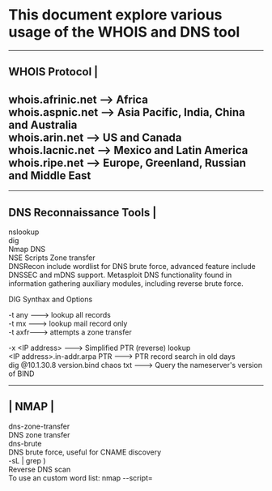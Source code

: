 # This document explore various usage of the WHOIS and DNS tool
-----------------------------------------------------------
WHOIS Protocol                                             |
-----------------------------------------------------------
whois.afrinic.net  --> Africa  
whois.aspnic.net   --> Asia Pacific, India, China and Australia  
whois.arin.net     --> US and Canada  
whois.lacnic.net   --> Mexico and Latin America  
whois.ripe.net     --> Europe, Greenland, Russian and Middle East  
-----------------------------------------------------------
---------------------------
DNS Reconnaissance Tools  |  
---------------------------
nslookup  
dig   
Nmap DNS  
NSE Scripts   Zone transfer  
DNSRecon   include wordlist for DNS brute force, advanced feature include DNSSEC and mDNS   support.
Metasploit DNS functionality found in information gathering auxiliary modules, including reverse brute force.  

DIG Synthax and Options  

-t any --->  lookup all records  
-t mx  --->  lookup mail record only  
-t axfr--->  attempts a zone transfer  

-x <IP addres­s> ---> Simplified PTR (reverse) lookup  
<IP addres­s>.i­n-­add­r.arpa PTR ---> PTR record search in old days  
dig @10.1­.30.8 versio­n.bind chaos txt ---> Query the namese­rver's version of BIND  


 ------
| NMAP |  
 ------

dns-zo­ne-­tra­nsfer  
DNS zone transfer  
dns-brute  
DNS brute force, useful for CNAME discovery  
-sL <IP range>| grep \)  
Reverse DNS scan  
To use an custom word list: nmap --scri­pt=­<script name> <do­mai­n> (optional)  --scri­pt-­arg­s=d­ns-­bru­te.h­os­tli­st=­<path to file.t­xt>

 ----------
| DNSRecon |
 ----------
-h, --help --> Show this help mesasge and exit
-d, --domain <do­mai­n> --> Domain to Target for enumer­ation
-r, --range <IP range> --> IP Range for reverse lookup brute force
-n, --name­_server <na­me> --> Domain server to use
-D, --dict­ionary <fi­le> --> Dictionary file to use for brute force
-t, --type <ty­pes> --> Specify the type of enumer­ation to perform
-a --> Perform AXFR with standard enumer­ation
-s --> Reverse Look-up for IPv4 ranges in SPF Records
-g --> Perform Google enumer­ation
-w --> Do deep whois analysis and reverse look-up
-z --> Performs a DNSSEC Zone Walk

Usage: dnsrec­on.py <op­tio­ns>

 ------------
| Metasploit |
 ------------

auxili­ary­/ga­the­r/d­ns_­bru­teforce
Performs a brute force dictionary DNS scan
auxili­ary­/ga­the­r/d­ns_­cac­he_­scraper
Queries DNS cache for previously resolved names
auxili­ary­/ga­the­r/d­ns_info
Gathers general DNS inform­ation
auxili­ary­/ga­the­r/d­ns_­rev­ers­e_l­ookup
Performs a reverse DNS (PTR) scan of a netblock, replicates DNSRecon's reverse brute force
auxili­ary­/ga­the­r/d­ns_­srv­_enum
Enumerates SRV (Server) records

